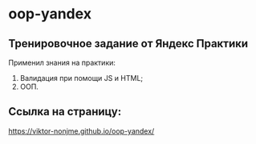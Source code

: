 # oop-yandex

## Тренировочное задание от Яндекс Практики

Применил знания на практики: 

1. Валидация при помощи JS и HTML;
2. ООП.

## Ссылка на страницу: 

https://viktor-nonjme.github.io/oop-yandex/
